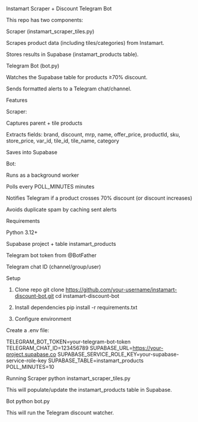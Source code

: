 Instamart Scraper + Discount Telegram Bot

This repo has two components:

Scraper (instamart_scraper_tiles.py)

Scrapes product data (including tiles/categories) from Instamart.

Stores results in Supabase (instamart_products table).

Telegram Bot (bot.py)

Watches the Supabase table for products ≥70% discount.

Sends formatted alerts to a Telegram chat/channel.

Features

Scraper:

Captures parent + tile products

Extracts fields: brand, discount, mrp, name, offer_price, productId, sku, store_price, var_id, tile_id, tile_name, category

Saves into Supabase

Bot:

Runs as a background worker

Polls every POLL_MINUTES minutes

Notifies Telegram if a product crosses 70% discount (or discount increases)

Avoids duplicate spam by caching sent alerts

Requirements

Python 3.12+

Supabase project + table instamart_products

Telegram bot token from @BotFather

Telegram chat ID (channel/group/user)

Setup
1. Clone repo
git clone https://github.com/your-username/instamart-discount-bot.git
cd instamart-discount-bot

2. Install dependencies
pip install -r requirements.txt

3. Configure environment

Create a .env file:

TELEGRAM_BOT_TOKEN=your-telegram-bot-token
TELEGRAM_CHAT_ID=123456789
SUPABASE_URL=https://your-project.supabase.co
SUPABASE_SERVICE_ROLE_KEY=your-supabase-service-role-key
SUPABASE_TABLE=instamart_products
POLL_MINUTES=10

Running
Scraper
python instamart_scraper_tiles.py


This will populate/update the instamart_products table in Supabase.

Bot
python bot.py


This will run the Telegram discount watcher.
